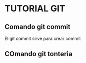 # TUTORIAL GIT

## Comando git commit

El git commit sirve para crear commit


## COmando git tonteria